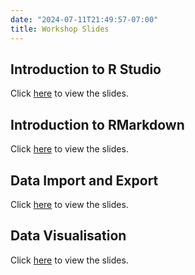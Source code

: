 ```yaml
---
date: "2024-07-11T21:49:57-07:00"
title: Workshop Slides
---
```


## Introduction to R Studio

Click [here](/slides/7dataimport_export/7_import_export.html) to view the slides.

## Introduction to RMarkdown

Click [here](/slides/rmarkdown/rmarkdown.html) to view the slides.

## Data Import and Export

Click [here](/slides/7dataimport_export/7_import.html) to view the slides.


## Data Visualisation

Click [here](https://thiyangt.github.io/datavisualisation/week2/#/title-slide) to view the slides.
